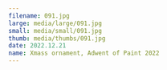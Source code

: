 ```yaml
---
filename: 091.jpg
large: media/large/091.jpg
small: media/small/091.jpg
thumb: media/thumbs/091.jpg
date: 2022.12.21
name: Xmass ornament, Adwent of Paint 2022
---
```

